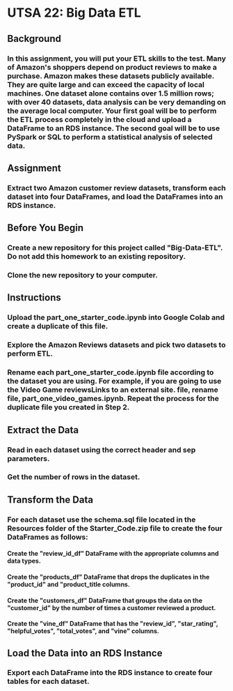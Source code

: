# UTSA 22: Big Data ETL

## Background
### In this assignment, you will put your ETL skills to the test. Many of Amazon's shoppers depend on product reviews to make a purchase. Amazon makes these datasets publicly available. They are quite large and can exceed the capacity of local machines. One dataset alone contains over 1.5 million rows; with over 40 datasets, data analysis can be very demanding on the average local computer. Your first goal will be to perform the ETL process completely in the cloud and upload a DataFrame to an RDS instance. The second goal will be to use PySpark or SQL to perform a statistical analysis of selected data.

## Assignment
### Extract two Amazon customer review datasets, transform each dataset into four DataFrames, and load the DataFrames into an RDS instance.

## Before You Begin
### Create a new repository for this project called "Big-Data-ETL". Do not add this homework to an existing repository.

### Clone the new repository to your computer.

## Instructions
### Upload the part_one_starter_code.ipynb into Google Colab and create a duplicate of this file.

### Explore the Amazon Reviews datasets and pick two datasets to perform ETL.

### Rename each part_one_starter_code.ipynb file according to the dataset you are using. For example, if you are going to use the Video Game reviewsLinks to an external site. file, rename file, part_one_video_games.ipynb. Repeat the process for the duplicate file you created in Step 2.

## Extract the Data

### Read in each dataset using the correct header and sep parameters.

### Get the number of rows in the dataset.

## Transform the Data

### For each dataset use the schema.sql file located in the Resources folder of the Starter_Code.zip file to create the four DataFrames as follows:

#### Create the "review_id_df" DataFrame with the appropriate columns and data types.

#### Create the "products_df" DataFrame that drops the duplicates in the "product_id" and "product_title columns.

#### Create the "customers_df" DataFrame that groups the data on the "customer_id" by the number of times a customer reviewed a product.

#### Create the "vine_df" DataFrame that has the "review_id", "star_rating", "helpful_votes", "total_votes", and "vine" columns.

## Load the Data into an RDS Instance

### Export each DataFrame into the RDS instance to create four tables for each dataset.
